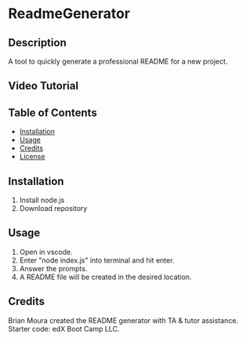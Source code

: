 # ReadmeGenerator

## Description
A tool to quickly generate a professional README for a new project.

## Video Tutorial

## Table of Contents
- [Installation](#installation)
- [Usage](#usage)
- [Credits](#credits)
- [License](#license)

## Installation
1) Install node.js  
2) Download repository

## Usage
1) Open in vscode.  
2) Enter "node index.js" into terminal and hit enter.  
3) Answer the prompts.
4) A README file will be created in the desired location.

## Credits
Brian Moura created the README generator with TA & tutor assistance.
Starter code: edX Boot Camp LLC.